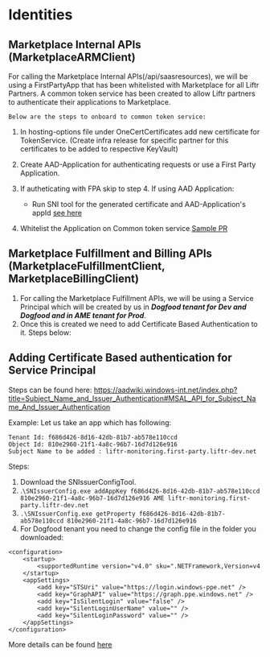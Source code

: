 # Identities

## Marketplace Internal APIs (MarketplaceARMClient)

For calling the Marketplace Internal APIs(/api/saasresources), we will be using a FirstPartyApp that has been whitelisted with Marketplace for all Liftr Partners. A common token service has been created to allow Liftr partners to authenticate their applications to Marketplace.

`Below are the steps to onboard to common token service:`

1. In hosting-options file under OneCertCertificates add new certificate for TokenService. (Create infra release for specific partner for this certificates to be added to respective KeyVault)

2. Create AAD-Application for authenticating requests or use a First Party Application.

3. If autheticating with  FPA skip to step 4.
   If using  AAD Application:
	- Run SNI tool for the generated certificate and AAD-Application's appId [see here](https://dev.azure.com/msazure/Liftr/_git/Liftr.Common?path=src/Liftr.Marketplace/Docs/Marketplace_Identities_And_Certificate.md&version=GCce89eeb7df6ea2e3d0f7c20aa2c486aaa134a6a6&line=21&lineStartColumn=1&lineEndColumn=65&_a=contents)

4. Whitelist the Application on Common token service [Sample PR](https://msazure.visualstudio.com/Liftr/_git/Liftr.Gateway/pullrequest/5095641)


## Marketplace Fulfillment and Billing APIs (MarketplaceFulfillmentClient, MarketplaceBillingClient)

1. For calling the Marketplace Fulfillment APIs, we will be using a Service Principal which will be created by us in ***Dogfood tenant for Dev and Dogfood and in AME tenant for Prod***. 
2. Once this is created we need to add Certificate Based Authentication to it. Steps below:

## Adding Certificate Based authentication for Service Principal

Steps can be found here: https://aadwiki.windows-int.net/index.php?title=Subject_Name_and_Issuer_Authentication#MSAL_API_for_Subject_Name_And_Issuer_Authentication

Example: Let us take an app which has following:

```
Tenant Id: f686d426-8d16-42db-81b7-ab578e110ccd
Object Id: 810e2960-21f1-4a8c-96b7-16d7d126e916
Subject Name to be added : liftr-monitoring.first-party.liftr-dev.net
```

Steps:

1. Download the SNIssuerConfigTool.
2. .`\SNIssuerConfig.exe addAppKey f686d426-8d16-42db-81b7-ab578e110ccd 810e2960-21f1-4a8c-96b7-16d7d126e916 AME liftr-monitoring.first-party.liftr-dev.net`
3. `.\SNIssuerConfig.exe getProperty f686d426-8d16-42db-81b7-ab578e110ccd 810e2960-21f1-4a8c-96b7-16d7d126e916`
4. For Dogfood tenant you need to change the config file in the folder you downloaded:
<?xml version="1.0" encoding="utf-8" ?>
	<configuration>
	    <startup> 
	        <supportedRuntime version="v4.0" sku=".NETFramework,Version=v4.5.2" />
	    </startup>
	    <appSettings>
	        <add key="STSUri" value="https://login.windows-ppe.net" />
	        <add key="GraphAPI" value="https://graph.ppe.windows.net" />
	        <add key="IsSilentLogin" value="false" />
	        <add key="SilentLoginUserName" value="" />
	        <add key="SilentLoginPassword" value="" />
	    </appSettings>
	</configuration> 

More details can be found [here](https://microsoft.sharepoint.com/teams/LiftrDev/_layouts/OneNote.aspx?id=%2Fteams%2FLiftrDev%2FSiteAssets%2FLiftrDev%20Notebook&wd=target%28Engineering.one%7CADB27C7A-8527-4301-9D5F-8368BE6488E4%2FCreating%20a%20Service%20Principal%20and%20associating%20it%20with%20Subject%20Name%7C86798C32-14D9-44F8-BC2A-AED8F4EE8062%2F%29)


